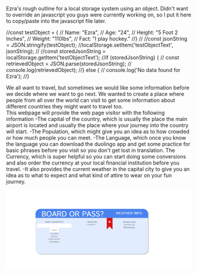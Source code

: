 Ezra's rough outline for a local storage system using an object.
Didn't want to override an javascript you guys were currently working on,
 so I put it here to copy/paste into the javascript file later.

//const testObject = {
//    Name: "Ezra",
//    Age: "24",
//    Height: "5 Foot 2 Inches",
//    Weight: "110lbs",
//    Fact: "I play hockey."
//}
//
//const jsonString = JSON.stringify(testObject);
//localStorage.setItem('testObjectText', jsonString);
//
//const storedJsonString = localStorage.getItem('testObjectText');
//if (storedJsonString) {
//    const retrievedObject = JSON.parse(storedJsonString);
//    console.log(retrievedObject);
//} else {
//    console.log('No data found for Ezra');
//}

We all want to travel, but sometimes we would like some information before we decide where we want to go next. 
We wanted to create a place where people from all over the world can visit to get some information about different countries they might want to travel too.  
This webpage will provide the web page visitor with the following information
-The capital of the country, which is usually the place the main airport is located and usually the place where your journey into the country will start.
-The Population, which might give you an idea as to how crowded or how much people you can meet.
-The Language, which once you know the language you can download the duolingo app and get some practice for basic phrases before you visit so you don't get lost in translation.
The Currency, which is super helpful so you can start doing some conversions and also order the currency at your local financial institution before you travel. 
-It also provides the current weather in the capital city to give you an idea as to what to expect and what kind of attire to wear on your fun journey.


![screenshot of application](./assets/page%20preview.jpg)